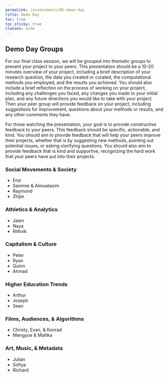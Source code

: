 ```yaml
---
permalink: /assessments/05-demo-day
title: Demo Day
toc: true
toc_sticky: true
classes: wide
---
```


## Demo Day Groups

For our final class session, we will be grouped into thematic groups to present your project to your peers. This presentation should be a 10-20 minutes overview of your project, including a brief description of your research question, the data you created or curated, the computational methods you employed, and the results you achieved. You should also include a brief reflection on the process of working on your project, including any challenges you faced, any changes you made to your initial plan, and any future directions you would like to take with your project. Then your peer group will provide feedback on your project, including suggestions for improvement, questions about your methods or results, and any other comments they have.

For those watching the presentation, your goal is to provide constructive feedback to your peers. This feedback should be specific, actionable, and kind. You should aim to provide feedback that will help your peers improve their projects, whether that is by suggesting new methods, pointing out potential issues, or asking clarifying questions. You should also aim to provide feedback that is kind and supportive, recognizing the hard work that your peers have put into their projects.

### Social Movements & Society

- Erol
- Sammie & Almuatasim
- Raymond
- Zhijie

### Athletics & Analytics

- Jalen
- Naya
- Rithvik

### Capitalism & Culture

- Peter
- Ryan
- Quinn
- Ahmad

### Higher Education Trends

- Arthur
- Joseph
- Sean

### Films, Audiences, & Algorithms

- Christy, Evan, & Konrad
- Mengyue & Mallika

### Art, Music, & Metadata

- Julian
- Sofiya
- Richard